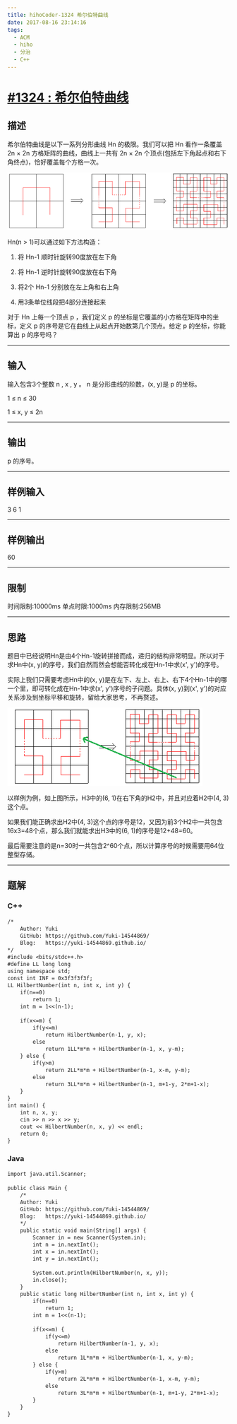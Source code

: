 ```yaml
---
title: hihoCoder-1324 希尔伯特曲线
date: 2017-08-16 23:14:16
tags:
  - ACM
  - hiho
  - 分治
  - C++
---
```


# [#1324 : 希尔伯特曲线](http://hihocoder.com/problemset/problem/1324)
## 描述
希尔伯特曲线是以下一系列分形曲线 Hn 的极限。我们可以把 Hn 看作一条覆盖 2n × 2n 方格矩阵的曲线，曲线上一共有 2n × 2n 个顶点(包括左下角起点和右下角终点)，恰好覆盖每个方格一次。

![](/Img/2017/08/13/2017-08-13_23-42.png)

Hn(n > 1)可以通过如下方法构造：

1. 将 Hn-1 顺时针旋转90度放在左下角

2. 将 Hn-1 逆时针旋转90度放在右下角

3. 将2个 Hn-1 分别放在左上角和右上角

4. 用3条单位线段把4部分连接起来

对于 Hn 上每一个顶点 p ，我们定义 p 的坐标是它覆盖的小方格在矩阵中的坐标，定义 p 的序号是它在曲线上从起点开始数第几个顶点。给定 p 的坐标，你能算出 p 的序号吗？ 

---
## 输入
输入包含3个整数 n , x , y 。 n 是分形曲线的阶数，(x, y)是 p 的坐标。

1 ≤ n ≤ 30

1 ≤ x, y ≤ 2n

---
## 输出
p 的序号。

---

## 样例输入
3 6 1


---

## 样例输出
60

---

## 限制
时间限制:10000ms
单点时限:1000ms
内存限制:256MB

---
## 思路
题目中已经说明Hn是由4个Hn-1旋转拼接而成，递归的结构非常明显。所以对于求Hn中(x, y)的序号，我们自然而然会想能否转化成在Hn-1中求(x', y')的序号。

实际上我们只需要考虑Hn中的(x, y)是在左下、左上、右上、右下4个Hn-1中的哪一个里，即可转化成在Hn-1中求(x', y')序号的子问题。具体(x, y)到(x', y')的对应关系涉及到坐标平移和旋转，留给大家思考，不再赘述。

![](/Img/2017/08/16/2017-08-16_19-30.png)

以样例为例，如上图所示，H3中的(6, 1)在右下角的H2中，并且对应着H2中(4, 3)这个点。

如果我们能正确求出H2中(4, 3)这个点的序号是12，又因为前3个H2中一共包含16x3=48个点，那么我们就能求出H3中的(6, 1)的序号是12+48=60。

最后需要注意的是n=30时一共包含2^60个点，所以计算序号的时候需要用64位整型存储。

---
## 题解

### C++
```
/*
    Author: Yuki
    GitHub: https://github.com/Yuki-14544869/
    Blog:   https://yuki-14544869.github.io/
*/
#include <bits/stdc++.h>
#define LL long long
using namespace std;
const int INF = 0x3f3f3f3f;
LL HilbertNumber(int n, int x, int y) {
    if(n==0)
        return 1;
    int m = 1<<(n-1);

    if(x<=m) {
        if(y<=m)
            return HilbertNumber(n-1, y, x);
        else
            return 1LL*m*m + HilbertNumber(n-1, x, y-m);
    } else {
        if(y>m)
            return 2LL*m*m + HilbertNumber(n-1, x-m, y-m);
        else
            return 3LL*m*m + HilbertNumber(n-1, m+1-y, 2*m+1-x);
    }
}
int main() {
    int n, x, y;
    cin >> n >> x >> y;
    cout << HilbertNumber(n, x, y) << endl;
    return 0;
}
```

### Java
```
import java.util.Scanner;

public class Main {
    /*
    Author: Yuki
    GitHub: https://github.com/Yuki-14544869/
    Blog:   https://yuki-14544869.github.io/
    */
    public static void main(String[] args) {
        Scanner in = new Scanner(System.in);
        int n = in.nextInt();
        int x = in.nextInt();
        int y = in.nextInt();

        System.out.println(HilbertNumber(n, x, y));
        in.close();
    }
    public static long HilbertNumber(int n, int x, int y) {
        if(n==0)
            return 1;
        int m = 1<<(n-1);

        if(x<=m) {
            if(y<=m)
                return HilbertNumber(n-1, y, x);
            else
                return 1L*m*m + HilbertNumber(n-1, x, y-m);
        } else {
            if(y>m)
                return 2L*m*m + HilbertNumber(n-1, x-m, y-m);
            else
                return 3L*m*m + HilbertNumber(n-1, m+1-y, 2*m+1-x);
        }
    }
}
```